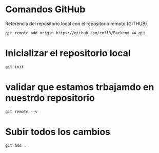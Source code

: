 # Comandos GitHub
Referencia del repositorio local con el repositorio remoto  (GITHUB)
````
git remote add origin https://github.com/cof13/Backend_4A.git
````
# Inicializar el repositorio local
```
git init
```
# validar que estamos trbajamdo en nuestrdo repositorio
```
git remote --v
```
# Subir todos los cambios
```
git add .
```